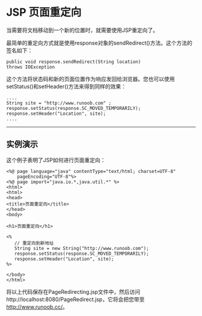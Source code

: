 # JSP 页面重定向

当需要将文档移动到一个新的位置时，就需要使用JSP重定向了。

最简单的重定向方式就是使用response对象的sendRedirect()方法。这个方法的签名如下：

```
public void response.sendRedirect(String location)
throws IOException 
```

这个方法将状态码和新的页面位置作为响应发回给浏览器。您也可以使用setStatus()和setHeader()方法来得到同样的效果：

```
....
String site = "http://www.runoob.com" ;
response.setStatus(response.SC_MOVED_TEMPORARILY);
response.setHeader("Location", site); 
....
```

------

## 实例演示

这个例子表明了JSP如何进行页面重定向：

```
<%@ page language="java" contentType="text/html; charset=UTF-8"
    pageEncoding="UTF-8"%>
<%@ page import="java.io.*,java.util.*" %>
<html>
<html>
<head>
<title>页面重定向</title>
</head>
<body>

<h1>页面重定向</h1>

<%
   // 重定向到新地址
   String site = new String("http://www.runoob.com");
   response.setStatus(response.SC_MOVED_TEMPORARILY);
   response.setHeader("Location", site); 
%>

</body>
</html>
```

将以上代码保存在PageRedirecting.jsp文件中，然后访问http://localhost:8080/PageRedirect.jsp，它将会把您带至<http://www.runoob.cc/>。
